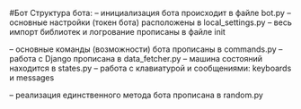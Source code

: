#Бот
Структура бота:
– инициализация бота происходит в файле bot.py
– основные настройки (токен бота) расположены в local_settings.py
– весь импорт библиотек и логрование прописаны в файле init

– основные команды (возможности) бота прописаны в commands.py
– работа с Django прописана в data_fetcher.py
– машина состояний находится в states.py
– работа с клавиатурой и сообщениями: keyboards и messages

– реализация единственного метода бота прописана в random.py


